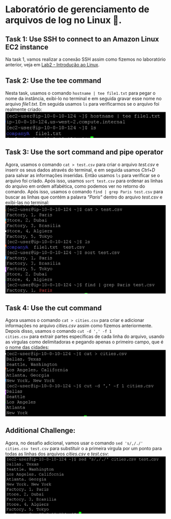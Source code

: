 # Laboratório de gerenciamento de arquivos de log no Linux 🐧.


## Task 1: Use SSH to connect to an Amazon Linux EC2 instance

Na task 1, vamos realizar a conexão SSH assim como fizemos no laboratório anterior, veja em [Lab2 - Introdução ao Linux](https://github.com/RodrigoArraes07/Labs-AWS/blob/main/Lab2-IntroducaoLinux/README.md).

## Task 2: Use the tee command

Nesta task, usamos o comando <code>hostname | tee file1.txt</code> para pegar o nome da instância, exibi-lo no terminal e em seguida gravar esse nome no arquivo *file1.txt*. Em seguida usamos <code>ls</code> para verificarmos se o arquivo foi realmente criado: <br>
![](images/2025-09-25-18-48-19.png) <br>

## Task 3: Use the sort command and pipe operator

Agora, usamos o comando <code>cat > test.csv</code> para criar o arquivo *test.csv* e inserir os seus dados através do terminal, e em seguida usamos *Ctrl+D* para salvar as informações inseridas. Então usamos <code>ls</code> para verificar se o arquivo foi criado. Após isso, usamos <code>sort test.csv</code> para ordenar as linhas do arquivo em ordem alfabética, como podemos ver no retorno do comando. Após isso, usamos o comando <code>find | grep Paris test.csv</code> para buscar as linhas que contém a palavra *"Paris"* dentro do arquivo *test.csv* e exibi-las no terminal: <br>
![](images/2025-09-25-18-55-16.png)

## Task 4: Use the cut command

Agora usamos o comando <code>cat > cities.csv</code> para criar e adicionar informações no arquivo *cities.csv* assim como fizemos anteriormente. Depois disso, usamos o comando <code>cut -d ',' -f 1 cities.csv</code> para extrair partes específicas de cada linha do arquivo, usando as virgulas como delimitadoras e pegando apenas o primeiro campo, que é o nome das cidades:  
![](images/2025-09-25-18-58-46.png)

## Additional Challenge:

Agora, no desafio adicional, vamos usar o comando <code>sed 's/,/./' cities.csv test.csv</code> para substituir o a primeira virgula por um ponto para todas as linhas dos arquivos *cities.csv* e *test.csv*: <br>
![](images/2025-09-25-19-03-59.png)

